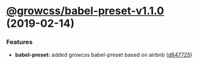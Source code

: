 # [@growcss/babel-preset-v1.1.0](https://github.com/growcss/growcss/compare/v1.0.2...v1.1.0) (2019-02-14)


### Features

* **babel-preset:** added growcss babel-preset based on airbnb ([d847725](https://github.com/growcss/growcss/commit/d847725))
